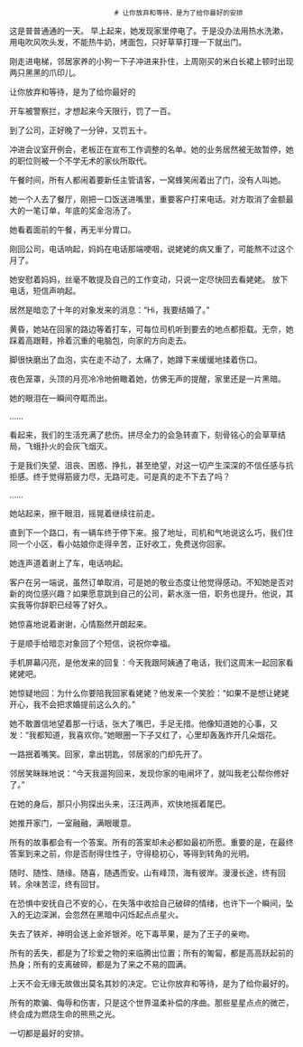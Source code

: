                               # 让你放弃和等待，是为了给你最好的安排







这是普普通通的一天。
早上起来，她发现家里停电了。于是没办法用热水洗漱，用电吹风吹头发，不能热牛奶，烤面包，只好草草打理一下就出门。

刚走进电梯，邻居家养的小狗一下子冲进来扑住，上周刚买的米白长裙上顿时出现两只黑黑的爪印儿。

让你放弃和等待，是为了给你最好的

开车被警察拦，才想起来今天限行，罚了一百。

到了公司，正好晚了一分钟，又罚五十。

冲进会议室开例会，老板正在宣布工作调整的名单。她的业务居然被无故暂停，她的职位则被一个不学无术的家伙所取代。

午餐时间，所有人都闹着要新任主管请客，一窝蜂笑闹着出了门，没有人叫她。

她一个人去了餐厅，刚把一口饭送进嘴里，重要客户打来电话。对方取消了金额最大的一笔订单，年底的奖金泡汤了。

她看着面前的午餐，再无半分胃口。

刚回公司，电话响起，妈妈在电话那端哽咽，说姥姥的病又重了，可能熬不过这个月了。

她安慰着妈妈，丝毫不敢提及自己的工作变动，只说一定尽快回去看姥姥。
放下电话，短信声响起。

居然是暗恋了十年的对象发来的消息：“Hi，我要结婚了。”

黄昏，她站在回家的路边等着打车，可每位司机听到要去的地点都拒载。无奈，她踩着高跟鞋，拎着沉重的电脑包，向家的方向走去。

脚很快磨出了血泡，实在走不动了，太痛了，她蹲下来缓缓地揉着伤口。

夜色笼罩，头顶的月亮冷冷地俯瞰着她，仿佛无声的提醒，家里还是一片黑暗。

她的眼泪在一瞬间夺眶而出。

……

看起来，我们的生活充满了悲伤。拼尽全力的会急转直下，刻骨铭心的会草草结局，飞蛾扑火的会灰飞烟灭。

于是我们失望、沮丧、困惑、挣扎，甚至绝望，对这一切产生深深的不信任感与抗拒感。终于觉得筋疲力尽，无路可走。可是真的走不下去了吗？

……

她站起来，擦干眼泪，摇晃着继续往前走。

直到下一个路口，有一辆车终于停下来。报了地址，司机和气地说这么巧，我们住同一个小区，看小姑娘你走得辛苦，正好收工，免费送你回家。

她连声道着谢上了车，电话响起。

客户在另一端说，虽然订单取消，可是她的敬业态度让他觉得感动。不知她是否对新的岗位感兴趣？如果愿意跳到自己的公司，薪水涨一倍，职务也提升。他说，其实我等你辞职已经等了好久。

她惊喜地说着谢谢，心情豁然开朗起来。

于是顺手给暗恋对象回了个短信，说祝你幸福。

手机屏幕闪亮，是他发来的回复：今天我跟阿姨通了电话，我们这周末一起回家看姥姥吧。

她惊疑地回：为什么你要陪我回家看姥姥？他发来一个笑脸：“如果不是想让姥姥开心，我不会把求婚提前这么久的。”

她不敢置信地望着那一行话，张大了嘴巴，手足无措。他像知道她的心事，又发：“我都知道，我喜欢你。”她眼圈一下子又红了，心里却轰轰炸开几朵烟花。

一路抿着嘴笑。回家，拿出钥匙，邻居家的门却先开了。

邻居笑眯眯地说：“今天我遛狗回来，发现你家的电闸坏了，就叫我老公帮你修好了。”

在她的身后，那只小狗探出头来，汪汪两声，欢快地摇着尾巴。

她推开家门，一室融融，满眼暖意。

所有的故事都会有一个答案。所有的答案却未必都如最初所愿。重要的是，在最终答案到来之前，你是否耐得住性子，守得稳初心，等得到转角的光明。

随时、随性、随缘。随喜，随遇而安。山有峰顶，海有彼岸。漫漫长途，终有回转。余味苦涩，终有回甘。

在恐惧中安抚自己不安的心，在失落中收拾自己破碎的情绪，也许下一个瞬间，坠入的无边深渊，会忽然在黑暗中闪烁起点点星火。

失去了铁斧，神明会送上金斧银斧。吃下毒苹果，是为了王子的亲吻。

所有的丢失，都是为了珍爱之物的来临腾出位置；所有的匍匐，都是高高跃起前的热身；所有的支离破碎，都是为了来之不易的圆满。

上天不会无缘无故做出莫名其妙的决定。它让你放弃和等待，是为了给你最好的。

所有的欺骗、侮辱和伤害，只是这个世界温柔补偿的序曲。那些星星点点的微芒，终会成为燃烧生命的熊熊之光。

一切都是最好的安排。
